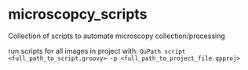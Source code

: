 # microscopcy_scripts
Collection of scripts to automate microscopy collection/processing

run scripts for all images in project with:
`QuPath script <full_path_to_script.groovy> -p <full_path_to_project_file.qpproj>`
